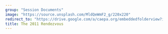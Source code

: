 ```yaml
---
group: "Session Documents"
image: "https://source.unsplash.com/MldQeWmF2_g/220x220"
redirect_to: "https://drive.google.com/a/caepa.org/embeddedfolderview?id=132xZAItWtydtYtF0kBPoMj3Lfj0x0zqt#grid"
title: The 2011 Rendezvous
---
```

